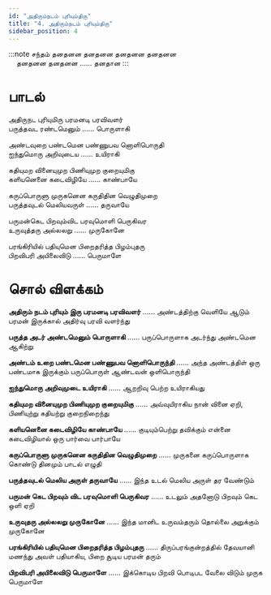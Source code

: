 ```yaml
---
id: "அதிரும்நடம் புரியும்திரு"
title: "4. அதிரும்நடம் புரியும்திரு"
sidebar_position: 4
---
```


:::note சந்தம்
தனதனன தனதனன தனதனன தனதனன<br/>
&nbsp;&nbsp;&nbsp;&nbsp;தனதனன தனதனன ...... தனதான
:::

# பாடல்

அதிருநட புரியுமிரு பரமனடி பரவிவளர்<br/>
பருத்தவட ரண்டமெனும் ...... பொருளாகி

அண்டவுறை பண்டமென பண்ணுபவ னொளிபொருதி<br/>
ஐந்துமொரு அறிவுடைய ...... உயிராகி

கதியுமற வினையுமுற பிணியுமுற குறையுமிகு<br/>
களியனெனை கடைவிழியே ...... காண்பாயே

கருப்பொருளு முருகனென கருதிதின வெழுதிமுறை<br/>
பருத்தவுடல் மெலியவருள் ...... தருவாயே

பருமன்கெட பிறவும்விட பரவுமொளி பெருகிவர<br/>
உருவுத்தரு அல்லலறு ...... முருகோனே

பரங்கிரியில் பதியுமென பிறைதரித்த பிழம்புதரு<br/>
பிறவிபரி அயிலைவிடு ...... பெருமாளே

# சொல் விளக்கம்

**அதிரும் நடம் புரியும் இரு பரமனடி பரவிவளர்** ...... அண்டத்திற்கு வெளியே ஆடும் பரமன் இருக்கால் அதிர்வு பரவி வளர்ந்து

**பருத்த அடர் அண்டமெனும் பொருளாகி** ...... பருப்பொருளாக அடர்ந்து அண்டமென ஆகிற்று

**அண்டம் உறை பண்டமென பண்ணுபவ னொளிபொருந்தி** ...... அந்த அண்டத்திள் ஒரு பண்டமாக இருக்கும் பருப்பொருள் ஆண்டவன் ஒளிபொருந்தி

**ஐந்துமொரு அறிவுமுடை உயிராகி** ...... ஆறறிவு பெற்ற உயிராகியது

**கதியுமற வினையுமுற பிணியுமுற குறையுமிகு** ...... அவ்வுயிராகிய நான் வினை ஏறி, பிணியுற்று கதியற்று குறைநிறைந்து

**களியனெனை கடைவிழியே காண்பாயே** ...... குடியும்பெற்று தவிக்கும் என்னை கடைவிழியால் ஒரு பார்வை பார்பாயே

**கருப்பொருளு முருகனென கருதிதின வெழுதிமுறை** ...... முருகனை கருப்பொருளாக கொண்டு தினமும் பாடல் எழுதி

**பருத்தவுடல் மெலிய அருள் தருவாயே** ...... இந்த உடல் மெலிய அருள் தர வேண்டும்

**பருமன் கெட பிறவும் விட பரவுமொளி பெருகிவர** ...... உடலும் அதனோடு பிறவும் கெட ஒளி ஏறி

**உருவுதரு அல்லலறு முருகோனே** ...... இந்த மானிட உருவம்தரும் தொல்லை அறுக்கும் முருகோனே

**பரங்கிரியில் பதியுமென பிறைதரித்த பிழம்புதரு** ...... திருப்பரங்குன்றத்தில் தேவயானி மணந்து அவள் பதியாகிய, பிறை சூடிய பரமன் தரும்

**பிறவிபரி அயிலைவிடு பெருமாளே** ...... இக்கொடிய பிறவி பொடிபட வேலை விடும் முருக பெருமாளே